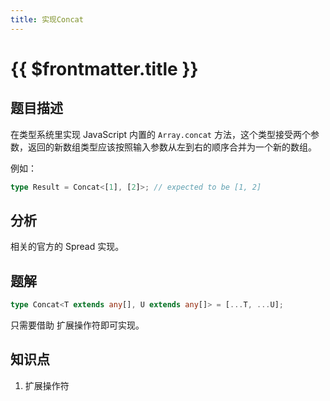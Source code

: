 ```yaml
---
title: 实现Concat
---
```


# {{ $frontmatter.title }}

## 题目描述

在类型系统里实现 JavaScript 内置的 `Array.concat` 方法，这个类型接受两个参数，返回的新数组类型应该按照输入参数从左到右的顺序合并为一个新的数组。

例如：

```ts
type Result = Concat<[1], [2]>; // expected to be [1, 2]
```

## 分析

相关的官方的 Spread 实现。

## 题解

```ts
type Concat<T extends any[], U extends any[]> = [...T, ...U];
```

只需要借助 扩展操作符即可实现。

## 知识点

1. 扩展操作符